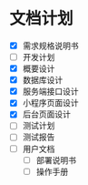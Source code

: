 # 文档计划

- [x] 需求规格说明书
- [ ] 开发计划
- [x] 概要设计
- [x] 数据库设计
- [x] 服务端接口设计
- [x] 小程序页面设计
- [x] 后台页面设计
- [ ] 测试计划
- [ ] 测试报告
- [ ] 用户文档
  - [ ] 部署说明书
  - [ ] 操作手册